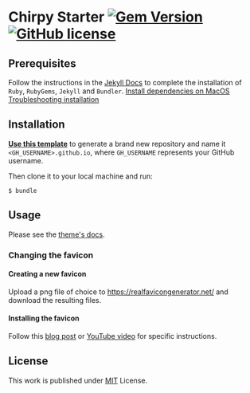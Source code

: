 # Chirpy Starter [![Gem Version](https://img.shields.io/gem/v/jekyll-theme-chirpy)](https://rubygems.org/gems/jekyll-theme-chirpy) [![GitHub license](https://img.shields.io/github/license/cotes2020/chirpy-starter.svg?color=blue)][mit]

## Prerequisites

Follow the instructions in the [Jekyll Docs](https://jekyllrb.com/docs/installation/) to complete the installation of `Ruby`, `RubyGems`, `Jekyll` and `Bundler`.
[Install dependencies on MacOS](https://jekyllrb.com/docs/installation/macos/)
[Troubleshooting installation](https://stackoverflow.com/questions/66460196/problem-with-bundler-using-rails-mac-user)
## Installation

[**Use this template**][use-template] to generate a brand new repository and name it `<GH_USERNAME>.github.io`, where `GH_USERNAME` represents your GitHub username.

Then clone it to your local machine and run:

```
$ bundle
```

## Usage

Please see the [theme's docs](https://github.com/cotes2020/jekyll-theme-chirpy#documentation).

### Changing the favicon
#### Creating a new favicon
Upload a png file of choice to https://realfavicongenerator.net/ and download the resulting files.
#### Installing the favicon
Follow this [blog post](https://medium.com/@xiang_zhou/how-to-add-a-favicon-to-your-jekyll-site-2ac2179cc2ed) or [YouTube video](https://youtu.be/4v-8_JSydgk) for specific instructions.

## License

This work is published under [MIT][mit] License.

[gem]: https://rubygems.org/gems/jekyll-theme-chirpy
[chirpy]: https://github.com/cotes2020/jekyll-theme-chirpy/
[use-template]: https://github.com/cotes2020/chirpy-starter/generate
[CD]: https://en.wikipedia.org/wiki/Continuous_deployment
[mit]: https://github.com/cotes2020/chirpy-starter/blob/master/LICENSE
